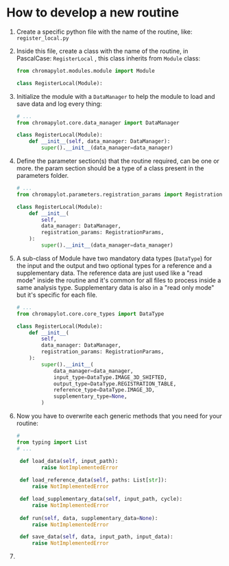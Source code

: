# How to develop a new routine

1. Create a specific python file with the name of the routine, like: `register_local.py`

2. Inside this file, create a class with the name of the routine, in PascalCase: `RegisterLocal` , this class inherits from `Module` class: 

   ```python
   from chromapylot.modules.module import Module
   
   class RegisterLocal(Module):
   ```

3. Initialize the module with a `DataManager` to help the module to load and save data and log every thing:

   
   ```python
   # ...
   from chromapylot.core.data_manager import DataManager
   
   class RegisterLocal(Module):
       def __init__(self, data_manager: DataManager):
           super().__init__(data_manager=data_manager)
   ```


4. Define the parameter section(s) that the routine required, can be one or more. the param section should be a type of a class present in the parameters folder.

   ```python
   # ...
   from chromapylot.parameters.registration_params import RegistrationParams
   
   class RegisterLocal(Module):
       def __init__(
           self,
           data_manager: DataManager,
           registration_params: RegistrationParams,
       ):
           super().__init__(data_manager=data_manager)
   ```

5. A sub-class of Module have two mandatory data types (`DataType`) for the input and the output and two optional types for a reference and a supplementary data. The reference data are just used like a "read mode" inside the routine and it's common for all files to process inside a same analysis type. Supplementary data is also in a "read only mode" but it's specific for each file.

   ```python
   # ...
   from chromapylot.core.core_types import DataType
   
   class RegisterLocal(Module):
       def __init__(
           self,
           data_manager: DataManager,
           registration_params: RegistrationParams,
       ):
           super().__init__(
               data_manager=data_manager,
               input_type=DataType.IMAGE_3D_SHIFTED,
               output_type=DataType.REGISTRATION_TABLE,
               reference_type=DataType.IMAGE_3D,
               supplementary_type=None,
           )
   ```

   

6. Now you have to overwrite each generic methods that you need for your routine:

   ```python
   #
   from typing import List
   # ...
   
   	def load_data(self, input_path):
           raise NotImplementedError
           
    def load_reference_data(self, paths: List[str]):
        raise NotImplementedError

    def load_supplementary_data(self, input_path, cycle):
        raise NotImplementedError
        
    def run(self, data, supplementary_data=None):
        raise NotImplementedError

    def save_data(self, data, input_path, input_data):
        raise NotImplementedError
   
   ```

   

7. 


